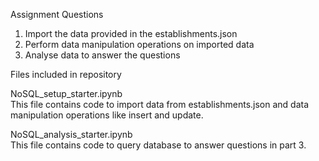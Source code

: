 Assignment Questions  
1. Import the data provided in the establishments.json   
2. Perform data manipulation operations on imported data  
3. Analyse data to answer the questions  

Files included in repository  
  
NoSQL_setup_starter.ipynb   
This file contains code to import data from establishments.json and data manipulation operations like insert and update.  
  
NoSQL_analysis_starter.ipynb   
This file contains code to query database to answer questions in part 3.  